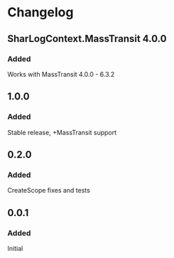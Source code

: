 # Changelog
## SharLogContext.MassTransit 4.0.0
### Added
Works with MassTransit 4.0.0 - 6.3.2

## 1.0.0
### Added
Stable release, +MassTransit support

## 0.2.0
### Added
CreateScope fixes and tests

## 0.0.1
### Added
Initial

